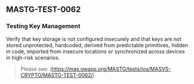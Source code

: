 ##  MASTG-TEST-0062

### Testing Key Management

Verify that key storage is not configured insecurely and that keys are not stored unprotected, hardcoded, derived from predictable primitives, hidden in code, imported from insecure locations or synchronized across devices in high-risk scenarios.

> Please see: (https://mas.owasp.org/MASTG/tests/ios/MASVS-CRYPTO/MASTG-TEST-0062/)